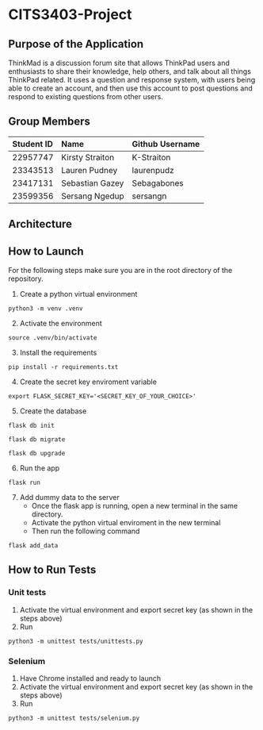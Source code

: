 # CITS3403-Project

## Purpose of the Application

ThinkMad is a discussion forum site that allows ThinkPad users and enthusiasts to share their knowledge, help others, and talk about all things ThinkPad related.
It uses a question and response system, with users being able to create an account, and then use this account to post questions and respond to existing questions from other users.

## Group Members

|Student ID|Name|Github Username|
|:--------|:------|:---------|
|22957747|Kirsty Straiton|K-Straiton|
|23343513|Lauren Pudney|laurenpudz|
|23417131|Sebastian Gazey|Sebagabones|
|23599356|Sersang Ngedup|sersangn|

## Architecture

## How to Launch

For the following steps make sure you are in the root directory of the repository.

1. Create a python virtual environment
```
python3 -m venv .venv
```
2. Activate the environment
```
source .venv/bin/activate
```
3. Install the requirements
```
pip install -r requirements.txt
```
4. Create the secret key enviroment variable
```
export FLASK_SECRET_KEY='<SECRET_KEY_OF_YOUR_CHOICE>'
```
5. Create the database
```
flask db init
```

```
flask db migrate
```

```
flask db upgrade
```
6. Run the app
```
flask run
```
7. Add dummy data to the server
    - Once the flask app is running, open a new terminal in the same directory.
    - Activate the python virtual enviroment in the new terminal
    - Then run the following command
```
flask add_data
```
## How to Run Tests

### Unit tests
1. Activate the virtual environment and export secret key (as shown in the steps above)
2. Run 
```
python3 -m unittest tests/unittests.py 
```

### Selenium
1. Have Chrome installed and ready to launch
2. Activate the virtual environment and export secret key (as shown in the steps above)
3. Run
``` 
python3 -m unittest tests/selenium.py
```